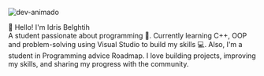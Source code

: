 


![dev-animado](https://github.com/user-attachments/assets/fa647307-a15a-45f1-852a-8a46858e5c0d)

👋 Hello! I'm Idris Belghtih  
A student passionate about programming 🚀. Currently learning C++, OOP and problem-solving using Visual Studio to build my skills 💻.
Also, I'm a student in Programming advice  Roadmap. I love building projects, improving my skills, and sharing my progress with the community.
<!--




- 🔭 I’m currently working on :
Programming advice  Roadmap
Mastering C++ & OOP 💡
Algorithms and Problem Solving 
Practicing with small projects 🛠️
Improving my professional profile on GitHub...


🛠️ Skills & Tools  : 
C++ , Microsoft Visual Studio 


- 📫 How to reach me:
Email : belghithidris@gmail.com 
Linkedin : https://www.linkedin.com/in/idris-belghith-78376a372/ 
-->

